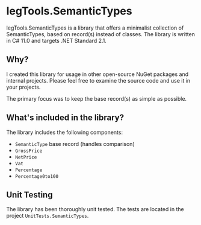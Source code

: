 # IegTools.SemanticTypes

IegTools.SemanticTypes is a library that offers a minimalist collection of SemanticTypes,
based on record(s) instead of classes.
The library is written in C# 11.0 and targets .NET Standard 2.1.


## Why?
I created this library for usage in other open-source NuGet packages and internal projects.
Please feel free to examine the source code and use it in your projects.  

The primary focus was to keep the base record(s) as simple as possible.


## What's included in the library?
The library includes the following components:
- `SemanticType` base record (handles comparison)
- `GrossPrice`
- `NetPrice`
- `Vat`
- `Percentage`
- `Percentage0to100`


## Unit Testing
The library has been thoroughly unit tested.
The tests are located in the project `UnitTests.SemanticTypes`.
